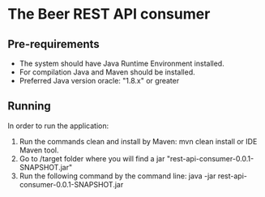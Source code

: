 # The Beer REST API consumer

## Pre-requirements

- The system should have Java Runtime Environment installed.
- For compilation Java and Maven should be installed.
- Preferred Java version oracle: "1.8.x" or greater

## Running

In order to run the application:

1) Run the commands clean and install by Maven: mvn clean install or IDE Maven tool.
2) Go to /target folder where you will find a jar "rest-api-consumer-0.0.1-SNAPSHOT.jar"
3) Run the following command by the command line: java -jar rest-api-consumer-0.0.1-SNAPSHOT.jar
